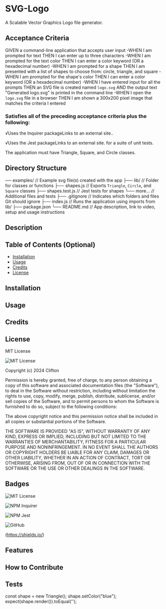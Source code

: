 # SVG-Logo
A Scalable Vector Graphics Logo file generator.

## Acceptance Criteria

GIVEN a command-line application that accepts user input
-WHEN I am prompted for text
THEN I can enter up to three characters
-WHEN I am prompted for the text color
THEN I can enter a color keyword (OR a hexadecimal number)
-WHEN I am prompted for a shape
THEN I am presented with a list of shapes to choose from: circle, triangle, and square
-WHEN I am prompted for the shape's color
THEN I can enter a color keyword (OR a hexadecimal number)
-WHEN I have entered input for all the prompts
THEN an SVG file is created named `logo.svg`
AND the output text "Generated logo.svg" is printed in the command line
-WHEN I open the `logo.svg` file in a browser
THEN I am shown a 300x200 pixel image that matches the criteria I entered

### Satisfies all of the preceding acceptance criteria plus the following:

√Uses the Inquirer packageLinks to an external site..

√Uses the Jest packageLinks to an external site. for a suite of unit tests.

The application must have Triangle, Square, and Circle classes.

## Directory Structure

── examples/           // Example svg file(s) created with the app
├── lib/                // Folder for classes or functions
    ├── shapes.js       // Exports `Triangle`, `Circle`, and `Square` classes
    ├── shapes.test.js  // Jest tests for shapes
    └── more...         // Additional files and tests
├── .gitignore          // Indicates which folders and files Git should ignore
├── index.js            // Runs the application using imports from lib/
├── package.json
└── README.md           // App description, link to video, setup and usage instructions           

## Description

## Table of Contents (Optional)

- [Installation](#installation)
- [Usage](#usage)
- [Credits](#credits)
- [License](#license)

## Installation

## Usage

## Credits

## License
MIT License

![MIT License](https://img.shields.io/badge/License-MIT-purple)


Copyright (c) 2024 Clifton

Permission is hereby granted, free of charge, to any person obtaining a copy
of this software and associated documentation files (the "Software"), to deal
in the Software without restriction, including without limitation the rights
to use, copy, modify, merge, publish, distribute, sublicense, and/or sell
copies of the Software, and to permit persons to whom the Software is
furnished to do so, subject to the following conditions:

The above copyright notice and this permission notice shall be included in all
copies or substantial portions of the Software.

THE SOFTWARE IS PROVIDED "AS IS", WITHOUT WARRANTY OF ANY KIND, EXPRESS OR
IMPLIED, INCLUDING BUT NOT LIMITED TO THE WARRANTIES OF MERCHANTABILITY,
FITNESS FOR A PARTICULAR PURPOSE AND NONINFRINGEMENT. IN NO EVENT SHALL THE
AUTHORS OR COPYRIGHT HOLDERS BE LIABLE FOR ANY CLAIM, DAMAGES OR OTHER
LIABILITY, WHETHER IN AN ACTION OF CONTRACT, TORT OR OTHERWISE, ARISING FROM,
OUT OF OR IN CONNECTION WITH THE SOFTWARE OR THE USE OR OTHER DEALINGS IN THE
SOFTWARE.

## Badges

![MIT License](https://img.shields.io/badge/License-MIT-purple)

![NPM Inquirer](https://img.shields.io/badge/NPM-INQUIRER-blue)

![NPM Jest](https://img.shields.io/badge/NPM-JEST-orange)

![GitHub](https://img.shields.io/badge/GitHub-darkblue)


(https://shields.io/) 

## Features

## How to Contribute

## Tests

<!-- //The following example test should pass: -->

const shape = new Triangle();
shape.setColor("blue");
expect(shape.render()).toEqual('<polygon points="150, 18 244, 182 56, 182" fill="blue" />');